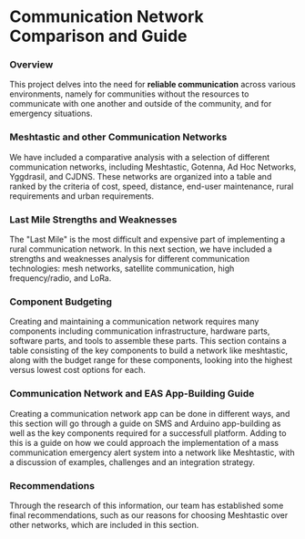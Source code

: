 # **Communication Network Comparison and Guide**

### **Overview**
This project delves into the need for **reliable communication** across various environments, namely for communities without the resources to communicate with one another and outside of the community, and for emergency situations.
### Meshtastic and other Communication Networks
We have included a comparative analysis with a selection of different communication networks, including Meshtastic, Gotenna, Ad Hoc Networks, Yggdrasil, and CJDNS. These networks are organized into a table and ranked by the criteria of cost, speed, distance, end-user maintenance, rural requirements and urban requirements.
### Last Mile Strengths and Weaknesses
The "Last Mile" is the most difficult and expensive part of implementing a rural communication network. In this next section, we have included a strengths and weaknesses analysis for different communication technologies: mesh networks, satellite communication, high frequency/radio, and LoRa.
### Component Budgeting
Creating and maintaining a communication network requires many components including communication infrastructure, hardware parts, software parts, and tools to assemble these parts. This section contains a table consisting of the key components to build a network like meshtastic, along with the budget range for these components, looking into the highest versus lowest cost options for each.
### Communication Network and EAS App-Building Guide
Creating a communication network app can be done in different ways, and this section will go through a guide on SMS and Arduino app-building as well as the key components required for a successfull platform. Adding to this is a guide on how we could approach the implementation of a mass communication emergency alert system into a network like Meshtastic, with a discussion of examples, challenges and an integration strategy. 
### Recommendations
Through the research of this information, our team has established some final recommendations, such as our reasons for choosing Meshtastic over other networks, which are included in this section.
